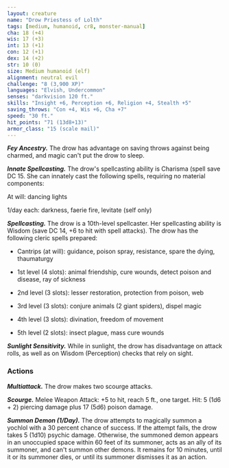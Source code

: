 ```yaml
---
layout: creature
name: "Drow Priestess of Lolth"
tags: [medium, humanoid, cr8, monster-manual]
cha: 18 (+4)
wis: 17 (+3)
int: 13 (+1)
con: 12 (+1)
dex: 14 (+2)
str: 10 (0)
size: Medium humanoid (elf)
alignment: neutral evil
challenge: "8 (3,900 XP)"
languages: "Elvish, Undercommon"
senses: "darkvision 120 ft."
skills: "Insight +6, Perception +6, Religion +4, Stealth +5"
saving_throws: "Con +4, Wis +6, Cha +7"
speed: "30 ft."
hit_points: "71 (13d8+13)"
armor_class: "15 (scale mail)"
---
```


***Fey Ancestry.*** The drow has advantage on saving throws against being charmed, and magic can't put the drow to sleep.

***Innate Spellcasting.*** The drow's spellcasting ability is Charisma (spell save DC 15. She can innately cast the following spells, requiring no material components:

At will: dancing lights

1/day each: darkness, faerie fire, levitate (self only)

***Spellcasting.*** The drow is a 10th-level spellcaster. Her spellcasting ability is Wisdom (save DC 14, +6 to hit with spell attacks). The drow has the following cleric spells prepared:

* Cantrips (at will): guidance, poison spray, resistance, spare the dying, thaumaturgy

* 1st level (4 slots): animal friendship, cure wounds, detect poison and disease, ray of sickness

* 2nd level (3 slots): lesser restoration, protection from poison, web

* 3rd level (3 slots): conjure animals (2 giant spiders), dispel magic

* 4th level (3 slots): divination, freedom of movement

* 5th level (2 slots): insect plague, mass cure wounds

***Sunlight Sensitivity.*** While in sunlight, the drow has disadvantage on attack rolls, as well as on Wisdom (Perception) checks that rely on sight.

### Actions

***Multiattack.*** The drow makes two scourge attacks.

***Scourge.*** Melee Weapon Attack: +5 to hit, reach 5 ft., one target. Hit: 5 (1d6 + 2) piercing damage plus 17 (5d6) poison damage.

***Summon Demon (1/Day).*** The drow attempts to magically summon a yochlol with a 30 percent chance of success. If the attempt fails, the drow takes 5 (1d10) psychic damage. Otherwise, the summoned demon appears in an unoccupied space within 60 feet of its summoner, acts as an ally of its summoner, and can't summon other demons. It remains for 10 minutes, until it or its summoner dies, or until its summoner dismisses it as an action.